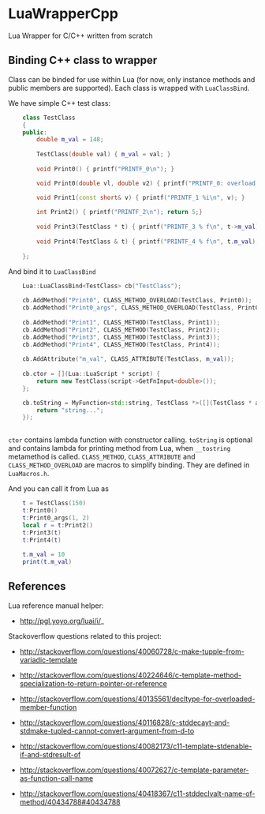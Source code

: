 # LuaWrapperCpp
Lua Wrapper for C/C++ written from scratch

Binding C++ class to wrapper
------------------------------------------

Class can be binded for use within Lua (for now, only instance methods and public members are supported). 
Each class is wrapped with `LuaClassBind`.

We have simple C++ test class:
````c++
	class TestClass
    {
    public:
        double m_val = 148;
		
		TestClass(double val) { m_val = val; }
				
		void Print0() { printf("PRINTF_0\n"); }

		void Print0(double vl, double v2) { printf("PRINTF_0: overload %f %f\n", vl, v2); }

		void Print1(const short& v) { printf("PRINTF_1 %i\n", v); }
        
		int Print2() { printf("PRINTF_2\n"); return 5;}
		
		void Print3(TestClass * t) { printf("PRINTF_3 % f\n", t->m_val);}
		
		void Print4(TestClass & t) { printf("PRINTF_4 % f\n", t.m_val);}
		
    };	
````

And bind it to `LuaClassBind`
````c++
	Lua::LuaClassBind<TestClass> cb("TestClass");	
	
	cb.AddMethod("Print0", CLASS_METHOD_OVERLOAD(TestClass, Print0));
	cb.AddMethod("Print0_args", CLASS_METHOD_OVERLOAD(TestClass, Print0, double, double));
			
	cb.AddMethod("Print1", CLASS_METHOD(TestClass, Print1));
	cb.AddMethod("Print2", CLASS_METHOD(TestClass, Print2));
	cb.AddMethod("Print3", CLASS_METHOD(TestClass, Print3));
	cb.AddMethod("Print4", CLASS_METHOD(TestClass, Print4));
	
	cb.AddAttribute("m_val", CLASS_ATTRIBUTE(TestClass, m_val));
	
	cb.ctor = [](Lua::LuaScript * script) {
		return new TestClass(script->GetFnInput<double>());
	};

	cb.toString = MyFunction<std::string, TestClass *>([](TestClass * a) -> std::string {
		return "string...";
	});
	
````
`ctor` contains lambda function with constructor calling. 
`toString` is optional and contains lambda for printing method from Lua, when `__tostring` metamethod is called.
`CLASS_METHOD`, `CLASS_ATTRIBUTE` and `CLASS_METHOD_OVERLOAD` are macros to simplify binding. They are defined in `LuaMacros.h`.

And you can call it from Lua as
````lua
	t = TestClass(150)
	t:Print0()
	t:Print0_args(1, 2)
	local r = t:Print2()
	t:Print3(t)
	t:Print4(t)
	
	t.m_val = 10
	print(t.m_val)
````


References
------------------------------------------

Lua reference manual helper:

* http://pgl.yoyo.org/luai/i/_

Stackoverflow questions related to this project:

* http://stackoverflow.com/questions/40060728/c-make-tupple-from-variadic-template

* http://stackoverflow.com/questions/40224646/c-template-method-specialization-to-return-pointer-or-reference

* http://stackoverflow.com/questions/40135561/decltype-for-overloaded-member-function

* http://stackoverflow.com/questions/40116828/c-stddecayt-and-stdmake-tupled-cannot-convert-argument-from-d-to

* http://stackoverflow.com/questions/40082173/c11-template-stdenable-if-and-stdresult-of

* http://stackoverflow.com/questions/40072627/c-template-parameter-as-function-call-name

* http://stackoverflow.com/questions/40418367/c11-stddeclvalt-name-of-method/40434788#40434788